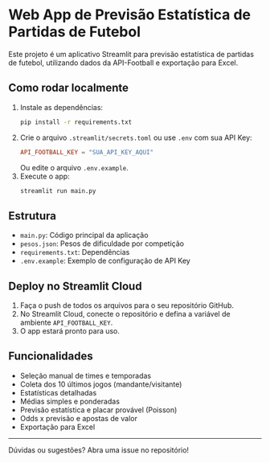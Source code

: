 # Web App de Previsão Estatística de Partidas de Futebol

Este projeto é um aplicativo Streamlit para previsão estatística de partidas de futebol, utilizando dados da API-Football e exportação para Excel.

## Como rodar localmente

1. Instale as dependências:
   ```bash
   pip install -r requirements.txt
   ```
2. Crie o arquivo `.streamlit/secrets.toml` ou use `.env` com sua API Key:
   ```toml
   API_FOOTBALL_KEY = "SUA_API_KEY_AQUI"
   ```
   Ou edite o arquivo `.env.example`.
3. Execute o app:
   ```bash
   streamlit run main.py
   ```

## Estrutura
- `main.py`: Código principal da aplicação
- `pesos.json`: Pesos de dificuldade por competição
- `requirements.txt`: Dependências
- `.env.example`: Exemplo de configuração de API Key

## Deploy no Streamlit Cloud
1. Faça o push de todos os arquivos para o seu repositório GitHub.
2. No Streamlit Cloud, conecte o repositório e defina a variável de ambiente `API_FOOTBALL_KEY`.
3. O app estará pronto para uso.

## Funcionalidades
- Seleção manual de times e temporadas
- Coleta dos 10 últimos jogos (mandante/visitante)
- Estatísticas detalhadas
- Médias simples e ponderadas
- Previsão estatística e placar provável (Poisson)
- Odds x previsão e apostas de valor
- Exportação para Excel

---

Dúvidas ou sugestões? Abra uma issue no repositório!
